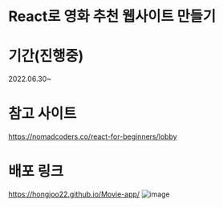 # React로 영화 추천 웹사이트 만들기

# 기간(진행중)
2022.06.30~

# 참고 사이트
https://nomadcoders.co/react-for-beginners/lobby

# 배포 링크
https://hongjoo22.github.io/Movie-app/
![image](https://user-images.githubusercontent.com/65024497/176635168-83ff09e2-1a94-4c1c-b23d-0a92d8eb595e.png)
